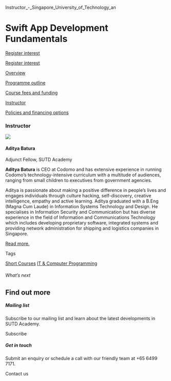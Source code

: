 Instructor_-_Singapore_University_of_Technology_an



Swift App Development Fundamentals
==================================

[Register interest](/admissions/academy/short-courses/short-courses-register-your-interest/?coursename=swift-app-development-fundamentals)

[Register interest](/admissions/academy/short-courses/short-courses-register-your-interest/?coursename=swift-app-development-fundamentals)

[Overview](/course/swift-app-development-fundamentals/#tabs)

[Programme outline](/course/swift-app-development-fundamentals/programme-outline/#tabs)

[Course fees and funding](/course/swift-app-development-fundamentals/course-fees-and-funding/#tabs)

[Instructor](/course/swift-app-development-fundamentals/instructor/#tabs)

[Policies and financing options](/course/swift-app-development-fundamentals/policies-and-financing-options/#tabs)

### Instructor

![](https://www.sutd.edu.sg/wp-content/uploads/2024/12/AdityaBatura_4958700.jpg?w=120)

#### **Aditya Batura**

Adjunct Fellow, SUTD Academy

**Aditya Batura** is CEO at Codomo and has extensive experience in running Codomo’s technology-intensive curriculum with a multitude of audiences, ranging from small children to executives from government agencies.

Aditya is passionate about making a positive difference in people’s lives and engages individuals through culture hacking, self-discovery, creative intelligence, empathy and active learning. Aditya graduated with a B.Eng (Magna Cum Laude) in Information Systems Technology and Design. He specialises in Information Security and Communication but has diverse experience in the field of Information and Communications Technology which includes developing proprietary software, integrated systems and providing network administration for shipping and logistics companies in Singapore.

[Read more.](https://www.linkedin.com/in/adityabatura/)

Tags

[Short Courses](/admissions/academy/courses-and-modules/?academy-type-course=780)
[IT & Computer Programming](/admissions/academy/courses-and-modules/?discipline=929)

###### What’s next

Find out more
-------------

##### Mailing list

Subscribe to our mailing list and learn about the latest developments in SUTD Academy.

Subscribe

##### Get in touch

Submit an enquiry or schedule a call with our friendly team at +65 6499 7171.

Contact us

